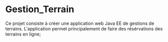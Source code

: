 # Gestion_Terrain

Ce projet consiste à créer une application web Java EE de gestions de terrains.
L'application permet principalement de faire des résérvations des terrains en ligne;
